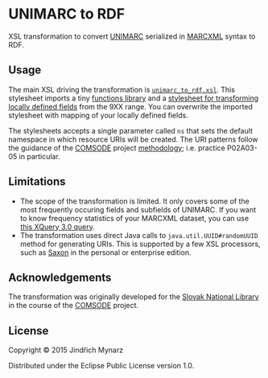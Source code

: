 # UNIMARC to RDF

XSL transformation to convert [UNIMARC](http://www.ifla.org/publications/unimarc-bibliographic-3rd-edition-updates-2012) serialized in [MARCXML](http://www.loc.gov/standards/marcxml/) syntax to RDF.

## Usage

The main XSL driving the transformation is [`unimarc_to_rdf.xsl`](https://github.com/jindrichmynarz/UNIMARC-to-RDF/blob/master/unimarc_to_rdf.xsl). This stylesheet imports a tiny [functions library](https://github.com/jindrichmynarz/UNIMARC-to-RDF/blob/master/lib/functions.xsl) and a [stylesheet for transforming locally defined fields](https://github.com/jindrichmynarz/UNIMARC-to-RDF/blob/master/lib/local.xsl) from the 9XX range. You can overwrite the imported stylesheet with mapping of your locally defined fields.

The stylesheets accepts a single parameter called `ns` that sets the default namespace in which resource URIs will be created. The URI patterns follow the guidance of the [COMSODE](http://www.comsode.eu/) project [methodology](http://www.comsode.eu/wp-content/uploads/Annex1_D5.1-Documentation_of_practices.pdf); i.e. practice P02A03-05 in particular. 

## Limitations

* The scope of the transformation is limited. It only covers some of the most frequently occuring fields and subfields of UNIMARC. If you want to know frequency statistics of your MARCXML dataset, you can use [this XQuery 3.0 query](https://gist.github.com/jindrichmynarz/3fe8392fe9ecfe0a5e3f). 
* The transformation uses direct Java calls to `java.util.UUID#randomUUID` method for generating URIs. This is supported by a few XSL processors, such as [Saxon](http://saxonica.com/products/products.xml) in the personal or enterprise edition.

## Acknowledgements

The transformation was originally developed for the [Slovak National Library](http://www.snk.sk/en) in the course of the [COMSODE](http://www.comsode.eu/) project.

## License

Copyright &copy; 2015 Jindřich Mynarz

Distributed under the Eclipse Public License version 1.0.
